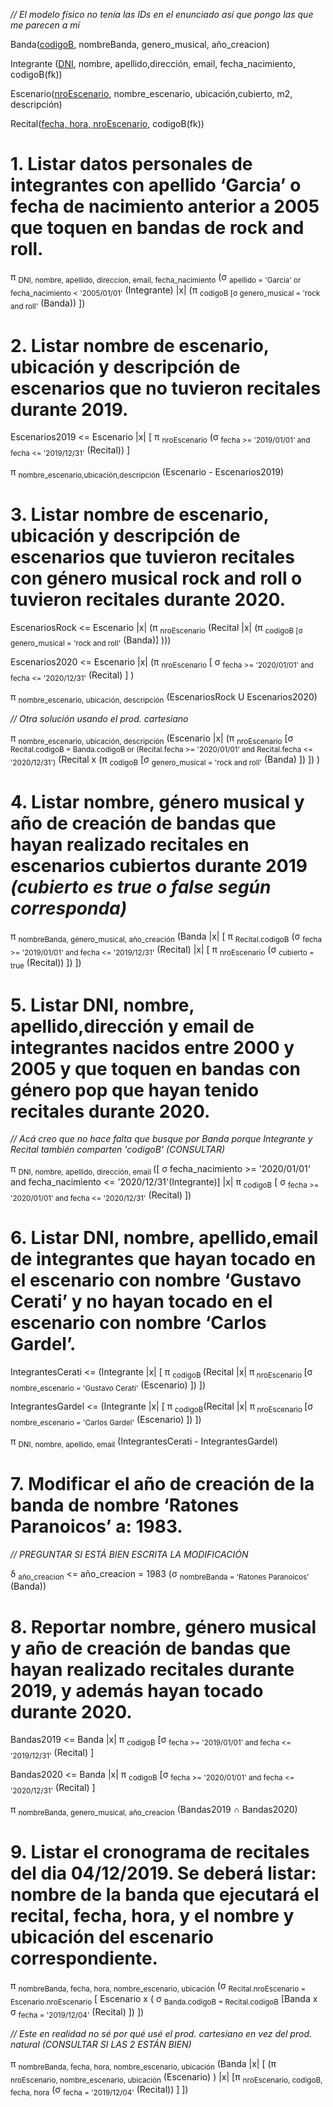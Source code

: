 *// El modelo físico no tenía las IDs en el enunciado así que pongo las que me parecen a mí*

Banda(<ins>codigoB</ins>, nombreBanda, genero_musical, año_creacion)

Integrante (<ins>DNI</ins>, nombre, apellido,dirección, email, fecha_nacimiento, codigoB(fk))

Escenario(<ins>nroEscenario</ins>, nombre_escenario, ubicación,cubierto, m2, descripción)

Recital(<ins>fecha, hora, nroEscenario</ins>, codigoB(fk))

# 1. Listar datos personales de integrantes con apellido ‘Garcia’ o fecha de nacimiento anterior a 2005 que toquen en bandas de rock and roll.

π <sub>DNI, nombre, apellido, direccion, email, fecha_nacimiento</sub> (σ <sub>apellido = 'Garcia' or fecha_nacimiento < '2005/01/01'</sub> (Integrante) |x| (π <sub>codigoB [σ genero_musical = 'rock and roll'</sub> (Banda)) ])

# 2. Listar nombre de escenario, ubicación y descripción de escenarios que no tuvieron recitales durante 2019.

Escenarios2019 <= Escenario |x| [ π <sub>nroEscenario</sub> (σ <sub>fecha >= '2019/01/01' and fecha <= '2019/12/31'</sub> (Recital)) ]

π <sub>nombre_escenario,ubicación,descripción</sub> (Escenario - Escenarios2019)

# 3. Listar nombre de escenario, ubicación y descripción de escenarios que tuvieron recitales con género musical rock and roll o tuvieron recitales durante 2020.

EscenariosRock <= Escenario |x| (π <sub>nroEscenario</sub> (Recital |x| (π <sub>codigoB [σ genero_musical = 'rock and roll'</sub> (Banda)] )))

Escenarios2020 <= Escenario |x| (π <sub>nroEscenario</sub> [ σ <sub>fecha >= '2020/01/01' and fecha <= '2020/12/31'</sub> (Recital) ] )

π <sub>nombre_escenario, ubicación, descripción</sub> (EscenariosRock U Escenarios2020)

*// Otra solución usando el prod. cartesiano*

π <sub>nombre_escenario, ubicación, descripción</sub> (Escenario |x| (π <sub>nroEscenario</sub> [σ <sub>Recital.codigoB = Banda.codigoB or (Recital.fecha >= '2020/01/01' and Recital.fecha <= '2020/12/31')</sub> (Recital x (π <sub>codigoB</sub> [σ <sub>genero_musical = 'rock and roll'</sub> (Banda) ]) ]) )

# 4. Listar nombre, género musical y año de creación de bandas que hayan realizado recitales en escenarios cubiertos durante 2019 *(cubierto es true o false según corresponda)*

π <sub>nombreBanda, género_musical, año_creación</sub> (Banda |x| [ π <sub>Recital.codigoB</sub> (σ <sub>fecha >= '2019/01/01' and fecha <= '2019/12/31'</sub> (Recital) |x| [ π <sub>nroEscenario</sub> (σ <sub>cubierto = true</sub> (Recital)) ]) ])

# 5. Listar DNI, nombre, apellido,dirección y email de integrantes nacidos entre 2000 y 2005 y que toquen en bandas con género pop que hayan tenido recitales durante 2020.


*// Acá creo que no hace falta que busque por Banda  porque Integrante y Recital también comparten 'codigoB' (CONSULTAR)*

π <sub> DNI, nombre, apellido, dirección, email </sub>([ σ fecha_nacimiento >= '2020/01/01' and fecha_nacimiento <= '2020/12/31'(Integrante)] |x| π <sub>codigoB</sub> [ σ <sub>fecha >= '2020/01/01' and fecha <= '2020/12/31'</sub> (Recital) ])

# 6. Listar DNI, nombre, apellido,email de integrantes que hayan tocado en el escenario con nombre ‘Gustavo Cerati’ y no hayan tocado en el escenario con nombre ‘Carlos Gardel’.


IntegrantesCerati <= (Integrante |x| [ π <sub> codigoB </sub>(Recital |x| π<sub> nroEscenario </sub>[σ <sub>nombre_escenario = 'Gustavo Cerati'</sub> (Escenario) ]) ])

IntegrantesGardel <= (Integrante |x| [ π <sub> codigoB</sub>(Recital |x| π<sub> nroEscenario </sub>[σ <sub>nombre_escenario = 'Carlos Gardel'</sub> (Escenario) ]) ])

π <sub>DNI, nombre, apellido, email</sub> (IntegrantesCerati - IntegrantesGardel)

# 7. Modificar el año de creación de la banda de nombre ‘Ratones Paranoicos’ a: 1983.

*// PREGUNTAR SI ESTÁ BIEN ESCRITA LA MODIFICACIÓN*

δ <sub>año_creacion</sub> <= año_creacion = 1983 (σ <sub>nombreBanda = ‘Ratones Paranoicos’</sub> (Banda))

# 8. Reportar nombre, género musical y año de creación de bandas que hayan realizado recitales durante 2019, y además hayan tocado durante 2020.

Bandas2019 <= Banda |x| π <sub>codigoB</sub> [σ <sub>fecha >= '2019/01/01' and fecha <= '2019/12/31'</sub> (Recital) ]

Bandas2020 <= Banda |x| π <sub>codigoB</sub> [σ <sub>fecha >= '2020/01/01' and fecha <= '2020/12/31'</sub> (Recital) ]

π <sub>nombreBanda, genero_musical, año_creacion</sub> (Bandas2019 ∩ Bandas2020)

# 9. Listar el cronograma de recitales del dia 04/12/2019. Se deberá listar: nombre de la banda que ejecutará el recital, fecha, hora, y el nombre y ubicación del escenario correspondiente.

π <sub>nombreBanda, fecha, hora, nombre_escenario, ubicación</sub> (σ <sub>Recital.nroEscenario = Escenario.nroEscenario</sub> [ Escenario x ( σ <sub>Banda.codigoB = Recital.codigoB</sub> [Banda x σ <sub>fecha = '2019/12/04'</sub> (Recital) ]) ])

*// Este en realidad no sé por qué usé el prod. cartesiano en vez del prod. natural (CONSULTAR SI LAS 2 ESTÁN BIEN)*

π <sub>nombreBanda, fecha, hora, nombre_escenario, ubicación</sub> (Banda |x| [ (π <sub>nroEscenario, nombre_escenario, ubicación</sub> (Escenario) ) |x| [π <sub>nroEscenario, codigoB, fecha, hora</sub> (σ <sub>fecha = '2019/12/04'</sub> (Recital)) ] ])
